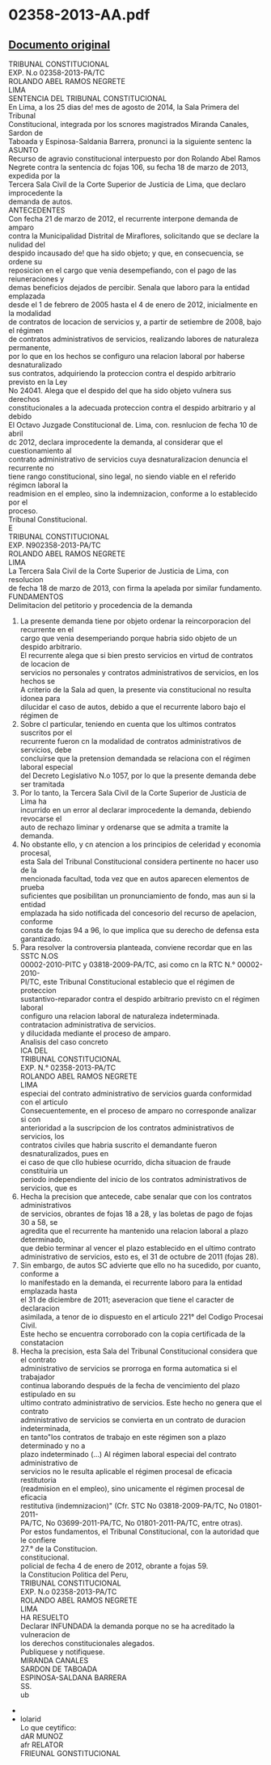 
02358-2013-AA.pdf
=================
  
[Documento original](https://tc.gob.pe/jurisprudencia/2015/02358-2013-AA.pdf)  
---  
TRIBUNAL CONSTITUCIONAL  
EXP. N.o 02358-2013-PA/TC  
ROLANDO ABEL RAMOS NEGRETE  
LIMA  
SENTENCIA DEL TRIBUNAL CONSTITUCIONAL  
En Lima, a los 25 dias de! mes de agosto de 2014, la Sala Primera del Tribunal  
Constitucional, integrada por los scnores magistrados Miranda Canales, Sardon de  
Taboada y Espinosa-Saldania Barrera, pronunci ia la siguiente sentenc la  
ASUNTO  
Recurso de agravio constitucional interpuesto por don Rolando Abel Ramos  
Negrete contra la sentencia dc fojas 106, su fecha 18 de marzo de 2013, expedida por la  
Tercera Sala Civil de la Corte Superior de Justicia de Lima, que declaro improcedente la  
demanda de autos.  
ANTECEDENTES  
Con fecha 21 de marzo de 2012, el recurrente interpone demanda de amparo  
contra la Municipalidad Distrital de Miraflores, solicitando que se declare la nulidad del  
despido incausado de! que ha sido objeto; y que, en consecuencia, se ordene su  
reposicion en el cargo que venia desempefiando, con el pago de las reiuneraciones y  
demas beneficios dejados de percibir. Senala que laboro para la entidad emplazada  
desde el 1 de febrero de 2005 hasta el 4 de enero de 2012, inicialmente en la modalidad  
de contratos de locacion de servicios y, a partir de setiembre de 2008, bajo el régimen  
de contratos administrativos de servicios, realizando labores de naturaleza permanente,  
por lo que en los hechos se configuro una relacion laboral por haberse desnaturalizado  
sus contratos, adquiriendo la proteccion contra el despido arbitrario previsto en la Ley  
No 24041. Alega que el despido del que ha sido objeto vulnera sus derechos  
constitucionales a la adecuada proteccion contra el despido arbitrario y al debido  
El Octavo Juzgade Constitucional de. Lima, con. resnlucion de fecha 10 de abril  
dc 2012, declara improcedente la demanda, al considerar que el cuestionamiento al  
contrato administrativo de servicios cuya desnaturalizacion denuncia el recurrente no  
tiene rango constitucional, sino legal, no siendo viable en el referido régimcn laboral la  
readmision en el empleo, sino la indemnizacion, conforme a lo establecido por el  
proceso.  
Tribunal Constitucional.  
E  
TRIBUNAL CONSTITUCIONAL  
EXP. N902358-2013-PA/TC  
ROLANDO ABEL RAMOS NEGRETE  
LIMA  
La Tercera Sala Civil de la Corte Superior de Justicia de Lima, con resolucion  
de fecha 18 de marzo de 2013, con firma la apelada por similar fundamento.  
FUNDAMENTOS  
Delimitacion del petitorio y procedencia de la demanda  
1. La presente demanda tiene por objeto ordenar la reincorporacion del recurrente en el  
cargo que venia desemperiando porque habria sido objeto de un despido arbitrario.  
El recurrente alega que si bien presto servicios en virtud de contratos de locacion de  
servicios no personales y contratos administrativos de servicios, en los hechos se  
A criterio de la Sala ad quen, la presente via constitucional no resulta idonea para  
dilucidar el caso de autos, debido a que el recurrente laboro bajo el régimen de  
3. Sobre cl particular, teniendo en cuenta que los ultimos contratos suscritos por el  
recurrente fueron cn la modalidad de contratos administrativos de servicios, debe  
concluirse que la pretension demandada se relaciona con el régimen laboral especial  
del Decreto Legislativo N.o 1057, por lo que la presente demanda debe ser tramitada  
4. Por lo tanto, la Tercera Sala Civil de la Corte Superior de Justicia de Lima ha  
incurrido en un error al declarar improcedente la demanda, debiendo revocarse el  
auto de rechazo liminar y ordenarse que se admita a tramite la demanda.  
5. No obstante ello, y cn atencion a los principios de celeridad y economia procesal,  
esta Sala del Tribunal Constitucional considera pertinente no hacer uso de la  
mencionada facultad, toda vez que en autos aparecen elementos de prueba  
suficientes que posibilitan un pronunciamiento de fondo, mas aun si la entidad  
emplazada ha sido notificada del concesorio del recurso de apelacion, conforme  
consta de fojas 94 a 96, lo que implica que su derecho de defensa esta garantizado.  
6. Para resolver la controversia planteada, conviene recordar que en las SSTC N.OS  
00002-2010-PITC y 03818-2009-PA/TC, asi como cn la RTC N.° 00002-2010-  
PI/TC, este Tribunal Constitucional establecio que el régimen de proteccion  
sustantivo-reparador contra el despido arbitrario previsto cn el régimen laboral  
configuro una relacion laboral de naturaleza indeterminada.  
contratacion administrativa de servicios.  
y dilucidada mediante el proceso de amparo.  
Analisis del caso concreto  
ICA DEL  
TRIBUNAL CONSTITUCIONAL  
EXP. N.° 02358-2013-PA/TC  
ROLANDO ABEL RAMOS NEGRETE  
LIMA  
especiai del contrato administrativo de servicios guarda conformidad con el articulo  
Consecuentemente, en el proceso de amparo no corresponde analizar si con  
anterioridad a la suscripcion de los contratos administrativos de servicios, los  
contratos civiles que habria suscrito el demandante fueron desnaturalizados, pues en  
ei caso de que cllo hubiese ocurrido, dicha situacion de fraude constituiria un  
periodo independiente del inicio de los contratos administrativos de servicios, que es  
7. Hecha la precision que antecede, cabe senalar que con los contratos administrativos  
de servicios, obrantes de fojas 18 a 28, y las boletas de pago de fojas 30 a 58, se  
agredita que el recurrente ha mantenido una relacion laboral a plazo determinado,  
que debio terminar al vencer el plazo establecido en el ultimo contrato  
administrativo de servicios, esto es, el 31 de octubre de 2011 (fojas 28).  
8. Sin embargo, de autos SC advierte que ello no ha sucedido, por cuanto, conforme a  
lo manifestado en la demanda, ei recurrente laboro para la entidad emplazada hasta  
el 31 de diciembre de 2011; aseveracion que tiene el caracter de declaracion  
asimilada, a tenor de io dispuesto en el articulo 221° del Codigo Procesai Civil.  
Este hecho se encuentra corroborado con la copia certificada de la constatacion  
9. Hecha la precision, esta Sala del Tribunal Constitucional considera que el contrato  
administrativo de servicios se prorroga en forma automatica si el trabajador  
continua laborando después de la fecha de vencimiento del plazo estipulado en su  
ultimo contrato administrativo de servicios. Este hecho no genera que el contrato  
administrativo de servicios se convierta en un contrato de duracion indeterminada,  
en tanto"los contratos de trabajo en este régimen son a plazo determinado y no a  
plazo indeterminado (...) Al régimen laboral especiai del contrato administrativo de  
servicios no le resulta aplicable el régimen procesal de eficacia restitutoria  
(readmision en el empleo), sino unicamente el régimen procesal de eficacia  
restitutiva (indemnizacion)" (Cfr. STC No 03818-2009-PA/TC, No 01801-2011-  
PA/TC, No 03699-2011-PA/TC, No 01801-2011-PA/TC, entre otras).  
Por estos fundamentos, el Tribunal Constitucional, con la autoridad que le confiere  
27.° de la Constitucion.  
constitucional.  
policial de fecha 4 de enero de 2012, obrante a fojas 59.  
la Constitucion Politica del Peru,  
TRIBUNAL CONSTITUCIONAL  
EXP. N.o 02358-2013-PA/TC  
ROLANDO ABEL RAMOS NEGRETE  
LIMA  
HA RESUELTO  
Declarar INFUNDADA la demanda porque no se ha acreditado la vulneracion de  
los derechos constitucionales alegados.  
Publiquese y notifiquese.  
MIRANDA CANALES  
SARDON DE TABOADA  
ESPINOSA-SALDANA BARRERA  
SS.  
ub  
-  
- lolarid  
Lo que ceytifico:  
 dAR MUNOZ  
afr RELATOR  
FRIEUNAL GONSTITUCIONAL